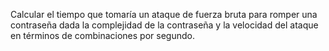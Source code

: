 Calcular el tiempo que tomaría un ataque de fuerza bruta para romper una contraseña dada la complejidad de la contraseña y la velocidad del ataque en términos de combinaciones por segundo.
